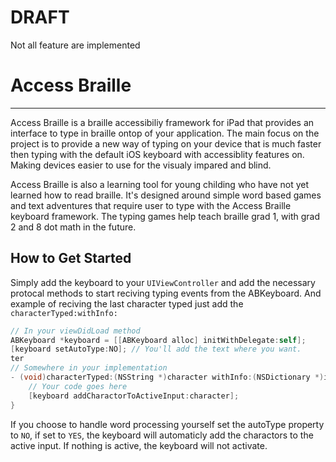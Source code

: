 # DRAFT
Not all feature are implemented

# Access Braille
* * *
Access Braille is a braille accessibiliy framework for iPad that provides an interface to type in braille ontop of your application. The main focus on the project is to provide a new way of typing on your device that is much faster then typing with the default iOS keyboard with accessiblity features on. Making devices easier to use for the visualy impared and blind.

Access Braille is also a learning tool for young childing who have not yet learned how to read braille. It's designed around simple word based games and text adventures that require user to type with the Access Braille keyboard framework. The typing games help teach braille grad 1, with grad 2 and 8 dot math in the future.

## How to Get Started
Simply add the keyboard to your ```UIViewController``` and add the necessary protocal methods to start reciving typing events from the ABKeyboard. And example of reciving the last character typed just add the ```characterTyped:withInfo:```
```objective-c
// In your viewDidLoad method
ABKeyboard *keyboard = [[ABKeyboard alloc] initWithDelegate:self];
[keyboard setAutoType:NO]; // You'll add the text where you want.
ter
// Somewhere in your implementation
- (void)characterTyped:(NSString *)character withInfo:(NSDictionary *)info {
    // Your code goes here
    [keyboard addCharactorToActiveInput:character];
}
```
If you choose to handle word processing yourself set the autoType property to ```NO```, if set to ```YES```, the keyboard will automaticly add the charactors to the active input. If nothing is active, the keyboard will not activate.
